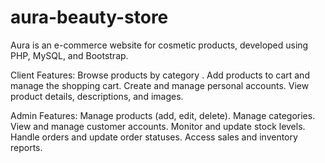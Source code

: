# aura-beauty-store
Aura is an e-commerce website for cosmetic products, developed using PHP, MySQL, and Bootstrap.

Client Features:
Browse products by category .
Add products to cart and manage the shopping cart.
Create and manage personal accounts.
View product details, descriptions, and images.

Admin Features:
Manage products (add, edit, delete).
Manage categories.
View and manage customer accounts.
Monitor and update stock levels.
Handle orders and update order statuses.
Access sales and inventory reports.
